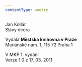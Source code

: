 ```yaml
---
contentType: poetry
---
```


Jan Kollár  
Slávy dcera

Vydala **Městská knihovna v Praze**  
Mariánské nám. 1, 115 72 Praha 1

V MKP 1. vydání  
Verze 1.0 z 17. 03. 2011
